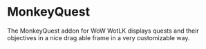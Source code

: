 # MonkeyQuest

The MonkeyQuest addon for WoW WotLK displays quests and their objectives in a nice drag able frame in a very customizable way.
